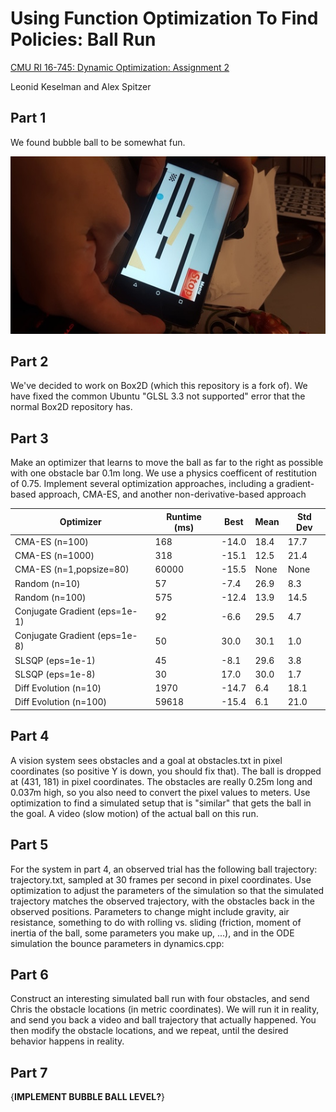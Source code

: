 # Using Function Optimization To Find Policies: Ball Run
[CMU RI 16-745: Dynamic Optimization: Assignment 2](http://www.cs.cmu.edu/~cga/dynopt/ass2/)

Leonid Keselman and Alex Spitzer

## Part 1
We found bubble ball to be somewhat fun.

<img src="images/rotate_bball.jpg?raw=true">

## Part 2
We've decided to work on Box2D (which this repository is a fork of). We have fixed the common Ubuntu "GLSL 3.3 not supported" error that the normal Box2D repository has.

## Part 3
Make an optimizer that learns to move the ball as far to the right as possible with one obstacle bar 0.1m long. We use a physics coefficent of restitution of 0.75. Implement several optimization approaches, including a gradient-based approach, CMA-ES, and another non-derivative-based approach

| Optimizer | Runtime (ms) | Best | Mean | Std Dev |
|-------------------------------|--------------|-------|------|---------|
| CMA-ES (n=100) | 168 | -14.0 | 18.4 | 17.7 |
| CMA-ES (n=1000) | 318 | -15.1 | 12.5 | 21.4 |
| CMA-ES (n=1,popsize=80) | 60000 | -15.5 | None | None |
| Random (n=10) | 57 | -7.4 | 26.9 | 8.3 |
| Random (n=100) | 575 | -12.4 | 13.9 | 14.5 |
| Conjugate Gradient (eps=1e-1) | 92 | -6.6 | 29.5 | 4.7 |
| Conjugate Gradient (eps=1e-8) | 50 | 30.0 | 30.1 | 1.0 |
| SLSQP (eps=1e-1) | 45 | -8.1 | 29.6 | 3.8 |
| SLSQP (eps=1e-8) | 30 | 17.0 | 30.0 | 1.7 |
| Diff Evolution (n=10) | 1970 | -14.7 | 6.4 | 18.1 |
| Diff Evolution (n=100) | 59618 | -15.4 | 6.1 | 21.0 |

## Part 4
A vision system sees obstacles and a goal at obstacles.txt in pixel coordinates (so positive Y is down, you should fix that). The ball is dropped at (431, 181) in pixel coordinates. The obstacles are really 0.25m long and 0.037m high, so you also need to convert the pixel values to meters. Use optimization to find a simulated setup that is "similar" that gets the ball in the goal. A video (slow motion) of the actual ball on this run.

## Part 5
For the system in part 4, an observed trial has the following ball trajectory: trajectory.txt, sampled at 30 frames per second in pixel coordinates. Use optimization to adjust the parameters of the simulation so that the simulated trajectory matches the observed trajectory, with the obstacles back in the observed positions. Parameters to change might include gravity, air resistance, something to do with rolling vs. sliding (friction, moment of inertia of the ball, some parameters you make up, ...), and in the ODE simulation the bounce parameters in dynamics.cpp:

## Part 6
Construct an interesting simulated ball run with four obstacles, and send Chris the obstacle locations (in metric coordinates). We will run it in reality, and send you back a video and ball trajectory that actually happened. You then modify the obstacle locations, and we repeat, until the desired behavior happens in reality.

## Part 7
{**IMPLEMENT BUBBLE BALL LEVEL?**}

